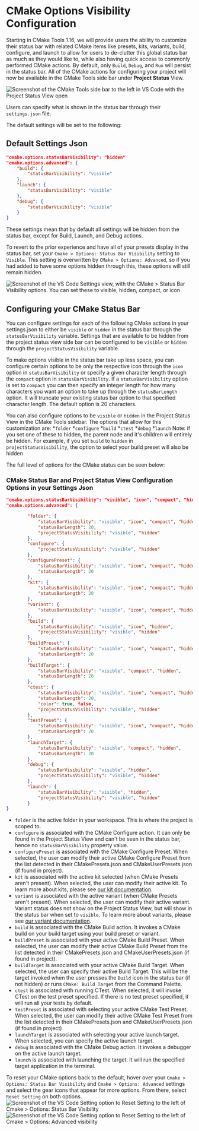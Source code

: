 # CMake Options Visibility Configuration

Starting in CMake Tools 1.16, we will provide users the ability to customize their status bar with related CMake items like presets, kits, variants, build, configure, and launch to allow for users to de-clutter this global status bar as much as they would like to, while also having quick access to commonly performed CMake actions. By default, only `Build`, `Debug`, and `Run` will persist in the status bar. All of the CMake actions for configuring your project will now be available in the CMake Tools side bar under **Project Status** View.

![Screenshot of the CMake Tools side bar to the left in VS Code with the Project Status View open](images/cmake-tools-sidebar.png)

Users can specify what is shown in the status bar through their `settings.json` file.

The default settings will be set to the following:
## Default Settings Json
```json
"cmake.options.statusBarVisibility": "hidden"
"cmake.options.advanced": {
    "build": {
        "statusBarVisibility": "visible"
    },
    "launch": {
        "statusBarVisibility": "visible"
    },
    "debug": {
        "statusBarVisibility": "visible"
    }
}
```

These settings mean that by default all settings will be hidden from the status bar, except for Build, Launch, and Debug actions.

To revert to the prior experience and have all of your presets display in the status bar, set your `Cmake > Options: Status Bar Visibility` setting to `Visible`. This setting is overwritten by `CMake > Options: Advanced`, so if you had added to have some options hidden through this, these options will still remain hidden. 

![Screenshot of the VS Code Settings view, with the CMake > Status Bar Visibility options. You can set these to visible, hidden, compact, or icon](images/cmake-statusbar-setting.png)

## Configuring your CMake Status Bar

You can configure settings for each of the following CMake actions in your settings.json to either be `visible` or `hidden` in the status bar through the `statusBarVisibility` variable.  Settings that are available to be hidden from the project status view side bar can be configured to be `visible` or `hidden` through the `projectStatusVisibility` variable.
 
To make options visible in the status bar take up less space, you can configure certain options to be only the respective icon through the `icon` option in `statusBarVisibility` or specify a given character length through the `compact` option in `statusBarVisibility`. If a `statusBarVisibility` option is set to `compact` you can then specify an integer length for how many characters you want an option to take up through the `statusBarLength` option. It will truncate your existing status bar option to that specified character length. The default option is 20 characters.

You can also configure options to be `visible` or `hidden` in the Project Status View in the CMake Tools sidebar. The options that allow for this customization are:
*`folder`
*`configure`
*`build`
*`ctest`
*`debug`
*`launch`
Note: if you set one of these to hidden, the parent node and it's children will entirely be hidden. For example, if you set `build` to `hidden` in `projectStatusVisibility`, the option to select your build preset will also be hidden
 
The full level of options for the CMake status can be seen below:

### CMake Status Bar and Project Status View Configuration Options in your Settings Json
```json
"cmake.options.statusBarVisibility": "visible", "icon", "compact", "hidden" 
"cmake.options.advanced": { 

        "folder": { 
            "statusBarVisibility": "visible", "icon", "compact", "hidden", 
            "statusBarLength": 20,
            "projectStatusVisibility": "visible", "hidden" 
        }, 
        "configure": { 
            "projectStatusVisibility": "visible", "hidden" 
        }, 
        "configurePreset": { 
            "statusBarVisibility": "visible", "icon", "compact", "hidden", 
            "statusBarLength": 20
        }, 
        "kit": { 
            "statusBarVisibility": "visible", "icon", "compact", "hidden", 
            "statusBarLength": 20 
        }, 
        "variant": { 
            "statusBarVisibility": "visible", "icon", "compact", "hidden" 
        }, 
        "build": { 
            "statusBarVisibility": "visible", "icon", "hidden",
            "projectStatusVisibility": "visible", "hidden" 
        }, 
        "buildPreset": { 
            "statusBarVisibility": "visible", "icon", "compact", "hidden", 
            "statusBarLength": 20 
        }, 
        "buildTarget": { 
            "statusBarVisibility": "visible", "compact", "hidden", 
            "statusBarLength": 20 
        }, 
        "ctest": { 
            "statusBarVisibility": "visible", "icon", "compact", "hidden", 
            "statusBarLength": 20, 
            "color": true, false, 
            "projectStatusVisibility": "visible", "hidden" 
        }, 
        "testPreset": { 
            "statusBarVisibility": "visible", "icon", "compact", "hidden", 
            "statusBarLength": 20
        },
        "launchTarget": { 
            "statusBarVisibility": "visible", "compact", "hidden", 
            "statusBarLength": 20 
        }, 
        "debug": { 
            "statusBarVisibility": "visible", "hidden", 
            "projectStatusVisibility": "visible", "hidden" 
        },
        "launch": {
            "statusBarVisibility": "visible", "hidden", 
            "projectStatusVisibility": "visible", "hidden" 
        }
}
```

* `folder` is the active folder in your workspace. This is where the project is scoped to.
* `configure` is associated with the CMake Configure action. It can only be found in the Project Status View and can't be seen in the status bar, hence no `statusBarVisibility` property value.
* `configurePreset` is associated with the CMake Configure Preset. When selected, the user can modify their active CMake Configure Preset from the list detected in their CMakePresets.json and CMakeUserPresets.json (if found in project).
* `kit` is associated with the active kit selected (when CMake Presets aren't present). When selected, the user can modify their active kit. To learn more about kits, please see [our kit documentation](https://github.com/microsoft/vscode-cmake-tools/docs/kits.md).
* `variant` is associated with the active variant (when CMake Presets aren't present). When selected, the user can modify their active variant. Variant status does not show on the Project Status View, but will show in the status bar when set to `visible`. To learn more about variants, please see [our variant documentation](https://github.com/microsoft/vscode-cmake-tools/docs/variants.md).
* `build` is associated with the CMake Build action. It invokes a CMake build on your build target using your build preset or variant.
* `buildPreset` is associated with your active CMake Build Preset. When selected, the user can modify their active CMake Build Preset from the list detected in their CMakePresets.json and CMakeUserPresets.json (if found in project).
* `buildTarget` is associated with your active CMake Build Target. When selected, the user can specify their active Build Target. This will be the target invoked when the user presses the `Build` icon in the status bar (if not hidden) or runs `CMake: Build Target` from the Command Palette.
* `ctest` is associated with running CTest. When selected, it will invoke CTest on the test preset specified. If there is no test preset specified, it will run all your tests by default.
* `testPreset` is associated with selecting your active CMake Test Preset. When selected, the user can modify their active CMake Test Preset from the list detected in their CMakePresets.json and CMakeUserPresets.json (if found in project)
* `launchTarget` is associated with selecting your active launch target. When selected, you can specify the active launch target.
* `debug` is associated with the CMake Debug action. It invokes a debugger on the active launch target.
* `launch` is associated with launching the target. It will run the specified target application in the terminal.

To reset your CMake options back to the default, hover over your `Cmake > Options: Status Bar Visibility` and `Cmake > Options: Advanced` settings and select the gear icons that appear for more options. From there, select `Reset Setting` on both options.
![Screenshot of the VS Code Setting option to Reset Setting to the left of Cmake > Options: Status Bar Visibility](images/cmake-setting-2.png)
![Screenshot of the VS Code Setting option to Reset Setting to the left of Cmake > Options: Advanced visibility](images/cmake-setting-1.png)
